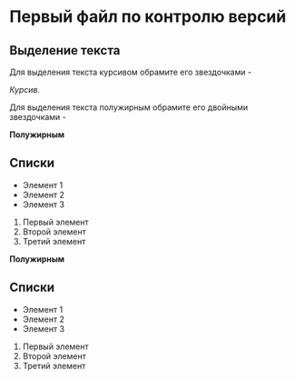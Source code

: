 # Первый файл по контролю версий



## Выделение текста

Для выделения текста курсивом обрамите его  звездочками -

*Курсив.*

Для выделения текста полужирным обрамите его двойными звездочками -

**Полужирным**

## Списки

* Элемент 1
* Элемент 2
* Элемент 3

1. Первый элемент
2. Второй элемент
3. Третий элемент

**Полужирным**

## Списки

* Элемент 1
* Элемент 2
* Элемент 3

1. Первый элемент
2. Второй элемент
3. Третий элемент